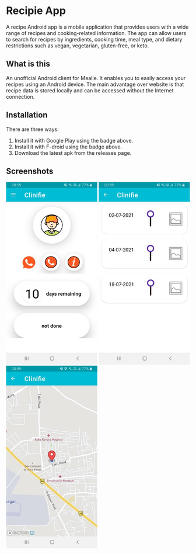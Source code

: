 

# Recipie App
A recipe Android app is a mobile application that provides users with a wide range of recipes and cooking-related information. The app can allow users to search for recipes by ingredients, cooking time, meal type, and dietary restrictions such as vegan, vegetarian, gluten-free, or keto.

## What is this
An unofficial Android client for Mealie. It enables you to easily access your recipes using an Android device. The main advantage over website is that recipe data is stored locally and can be accessed without the Internet connection.

## Installation
There are three ways:
1. Install it with Google Play using the badge above.
2. Install it with F-droid using the badge above.
3. Download the latest apk from the releases page.

    
## Screenshots
<img src="https://raw.githubusercontent.com/aniket691/CLINIFIE/main/app/images/126812758-c9ea5e30-68d6-4732-a3ed-e472b3d440b8.jpg?token=GHSAT0AAAAAACBTDAQA66XVH65IEDFRCPX4ZB7SZDQ" height="500" width="250"> <img src="https://raw.githubusercontent.com/aniket691/CLINIFIE/main/app/images/126813448-20685b77-1d06-4e2f-8a5b-1740296a6aca.jpg?token=GHSAT0AAAAAACBTDAQB3F4PSOUNK67LIDGGZB7S6BA" height="500" width="250"> <img src="https://raw.githubusercontent.com/aniket691/CLINIFIE/main/app/images/126813970-49d2c5ab-59fc-4d03-a3d6-91a84ee68731.jpg?token=GHSAT0AAAAAACBTDAQAOEPDO3IXJL36ODROZB7S6WQ" height="500" width="250">

